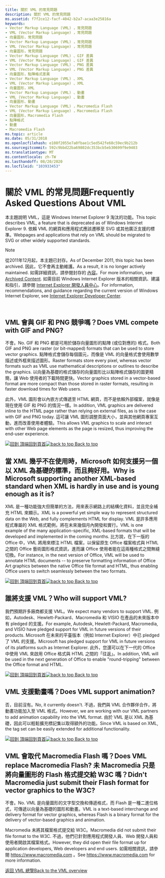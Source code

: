 ```yaml
---
title: 關於 VML 的常見問題
description: 關於 VML 的常見問題
ms.assetid: f7f2ce12-facf-4042-b2a7-acaa3e25816a
keywords:
- Vector Markup Language (VML) ，常見問題
- VML (Vector Markup Language) ，常見問題
- 向量圖形，常見問題
- Vector Markup Language (VML) ，常見問題
- VML (Vector Markup Language) ，常見問題
- 向量圖形，常見問題
- Vector Markup Language (VML) 、GIF 差異
- VML (Vector Markup Language) 、GIF 差異
- Vector Markup Language (VML) 、PNG 差異
- VML (Vector Markup Language) ，PNG 差異
- 向量圖形，點陣格式差異
- Vector Markup Language (VML) 、XML
- VML (Vector Markup Language) 、XML
- 向量圖形，XML
- Vector Markup Language (VML) 、動畫
- VML (Vector Markup Language) 、動畫
- 向量圖形、動畫
- Vector Markup Language (VML) ，Macromedia Flash
- VML (Vector Markup Language) ，Macromedia Flash
- 向量圖形，Macromedia Flash
- 點陣格式
- 動畫
- Macromedia Flash
ms.topic: article
ms.date: 05/31/2018
ms.openlocfilehash: e108f2055e7a0fbae1c5ed542fe68c59ec9b212b
ms.sourcegitcommit: 592c9bbd22ba69802dc353bcb5eb30699f9e9403
ms.translationtype: MT
ms.contentlocale: zh-TW
ms.lasthandoff: 08/20/2020
ms.locfileid: "103933453"
---
```

# <a name="frequently-asked-questions-about-vml"></a><span data-ttu-id="13dbc-126">關於 VML 的常見問題</span><span class="sxs-lookup"><span data-stu-id="13dbc-126">Frequently Asked Questions About VML</span></span>

<span data-ttu-id="13dbc-127">本主題說明 VML，這是 Windows Internet Explorer 9 淘汰的功能。</span><span class="sxs-lookup"><span data-stu-id="13dbc-127">This topic describes VML, a feature that is deprecated as of Windows Internet Explorer 9.</span></span> <span data-ttu-id="13dbc-128">依賴 VML 的網頁和應用程式應該遷移至 SVG 或其他廣泛支援的標準。</span><span class="sxs-lookup"><span data-stu-id="13dbc-128">Webpages and applications that rely on VML should be migrated to SVG or other widely supported standards.</span></span>

> [!Note]  
> <span data-ttu-id="13dbc-129">從2011年12月起，本主題已封存。</span><span class="sxs-lookup"><span data-stu-id="13dbc-129">As of December 2011, this topic has been archived.</span></span> <span data-ttu-id="13dbc-130">因此，它不會再主動維護。</span><span class="sxs-lookup"><span data-stu-id="13dbc-130">As a result, it is no longer actively maintained.</span></span> <span data-ttu-id="13dbc-131">如需詳細資訊，請參閱封存的 [內容](/previous-versions/windows/internet-explorer/ie-developer/)。</span><span class="sxs-lookup"><span data-stu-id="13dbc-131">For more information, see [Archived Content](/previous-versions/windows/internet-explorer/ie-developer/).</span></span> <span data-ttu-id="13dbc-132">如需目前 Windows Internet Explorer 版本的相關資訊、建議和指引，請參閱 [Internet Explorer 開發人員中心](https://msdn.microsoft.com/ie/)。</span><span class="sxs-lookup"><span data-stu-id="13dbc-132">For information, recommendations, and guidance regarding the current version of Windows Internet Explorer, see [Internet Explorer Developer Center](https://msdn.microsoft.com/ie/).</span></span>

 

## <a name="does-vml-compete-with-gif-and-png"></a><span data-ttu-id="13dbc-133">VML 會與 GIF 和 PNG 競爭嗎？</span><span class="sxs-lookup"><span data-stu-id="13dbc-133">Does VML compete with GIF and PNG?</span></span>

<span data-ttu-id="13dbc-134">不會。</span><span class="sxs-lookup"><span data-stu-id="13dbc-134">No.</span></span> <span data-ttu-id="13dbc-135">GIF 和 PNG 都是可用於儲存向量圖形的點陣 (或位對應的) 格式。</span><span class="sxs-lookup"><span data-stu-id="13dbc-135">Both GIF and PNG are raster (or bit-mapped) formats that can be used to store vector graphics.</span></span> <span data-ttu-id="13dbc-136">點陣格式會儲存每個圖元，而像是 VML 的向量格式會使用數學描述或外框來描述圖形。</span><span class="sxs-lookup"><span data-stu-id="13dbc-136">Raster formats store every pixel, whereas vector formats such as VML use mathematical descriptions or outlines to describe the graphics.</span></span> <span data-ttu-id="13dbc-137">以向量為基礎的格式儲存的向量圖形比以點陣格式儲存的圖更精簡，讓 Web 使用者的下載時間更快。</span><span class="sxs-lookup"><span data-stu-id="13dbc-137">Vector graphics stored in a vector-based format are more compact than those stored in raster formats, resulting in faster download times for Web users.</span></span>

<span data-ttu-id="13dbc-138">此外，VML 圖形會以內嵌方式傳遞至 HTML 網頁，而不是依賴外部檔案，就像是現在使用 GIF 和 PNG 的情況一樣。</span><span class="sxs-lookup"><span data-stu-id="13dbc-138">In addition, VML graphics are delivered inline to the HTML page rather than relying on external files, as is the case with GIF and PNG today.</span></span> <span data-ttu-id="13dbc-139">這可讓 VML 圖形調整頁面大小，並與其他網頁專案互動，進而改善使用者體驗。</span><span class="sxs-lookup"><span data-stu-id="13dbc-139">This allows VML graphics to scale and interact with other Web page elements as the page is resized, thus improving the end-user experience.</span></span>

<span data-ttu-id="13dbc-140">[![回到 ](images/top.gif) 頂端回到頁首](#top)</span><span class="sxs-lookup"><span data-stu-id="13dbc-140">[![back to top](images/top.gif) Back to top](#top)</span></span>

## <a name="why-is-microsoft-supporting-another-xml-based-standard-when-xml-is-hardly-in-use-and-is-young-enough-as-it-is"></a><span data-ttu-id="13dbc-141">當 XML 幾乎不在使用時，Microsoft 如何支援另一個以 XML 為基礎的標準，而且夠好用。</span><span class="sxs-lookup"><span data-stu-id="13dbc-141">Why is Microsoft supporting another XML-based standard when XML is hardly in use and is young enough as it is?</span></span>

<span data-ttu-id="13dbc-142">XML 是一種功能強大但簡單的方法，用來表示網路上的結構化資料，並且完全補充 HTML 來顯示。</span><span class="sxs-lookup"><span data-stu-id="13dbc-142">XML is a powerful yet simple way to represent structured data on the Web, and fully complements HTML for display.</span></span> <span data-ttu-id="13dbc-143">VML 是許多應用程式專屬的 XML 格式範例，將在未來幾個月內開發和實行。</span><span class="sxs-lookup"><span data-stu-id="13dbc-143">VML is one example of the many application-specific, XML-based formats that will be developed and implemented in the coming months.</span></span> <span data-ttu-id="13dbc-144">比方說，在下一版的 Office 中，VML 將用來標注 HTML 檔案，以保留原生 Office 檔案格式與 HTML 之間的 Office 藝術圖形格式資訊，進而讓 Office 使用者能在這兩種格式之間無縫切換。</span><span class="sxs-lookup"><span data-stu-id="13dbc-144">For instance, in the next version of Office, VML will be used to annotate HTML documents -- to preserve formatting information of Office Art graphics between the native Office file format and HTML, thus enabling Office users to switch seamlessly between the two formats.</span></span>

<span data-ttu-id="13dbc-145">[![回到 ](images/top.gif) 頂端回到頁首](#top)</span><span class="sxs-lookup"><span data-stu-id="13dbc-145">[![back to top](images/top.gif) Back to top](#top)</span></span>

## <a name="who-will-support-vml"></a><span data-ttu-id="13dbc-146">誰將支援 VML？</span><span class="sxs-lookup"><span data-stu-id="13dbc-146">Who will support VML?</span></span>

<span data-ttu-id="13dbc-147">我們預期許多廠商都支援 VML。</span><span class="sxs-lookup"><span data-stu-id="13dbc-147">We expect many vendors to support VML.</span></span> <span data-ttu-id="13dbc-148">例如，Autodesk、Hewlett-Packard、Macromedia 和 VISIO 在產品的未來版本中有 pledged 的支援。</span><span class="sxs-lookup"><span data-stu-id="13dbc-148">For example, Autodesk, Hewlett-Packard, Macromedia, and VISIO have pledged support for VML in future versions of their products.</span></span> <span data-ttu-id="13dbc-149">Microsoft 在未來的平臺版本（例如 Internet Explorer）中已 pledged 了 VML 的支援。</span><span class="sxs-lookup"><span data-stu-id="13dbc-149">Microsoft has pledged support for VML in future versions of its platforms such as Internet Explorer.</span></span> <span data-ttu-id="13dbc-150">此外，您還可以在下一代的 Office 中使用 VML 來啟用 Office 格式與 HTML 之間的「往返」。</span><span class="sxs-lookup"><span data-stu-id="13dbc-150">In addition, VML will be used in the next generation of Office to enable "round-tripping" between the Office format and HTML.</span></span>

<span data-ttu-id="13dbc-151">[![回到 ](images/top.gif) 頂端回到頁首](#top)</span><span class="sxs-lookup"><span data-stu-id="13dbc-151">[![back to top](images/top.gif) Back to top](#top)</span></span>

## <a name="does-vml-support-animation"></a><span data-ttu-id="13dbc-152">VML 支援動畫嗎？</span><span class="sxs-lookup"><span data-stu-id="13dbc-152">Does VML support animation?</span></span>

<span data-ttu-id="13dbc-153">否，目前沒有。</span><span class="sxs-lookup"><span data-stu-id="13dbc-153">No, it currently doesn't.</span></span> <span data-ttu-id="13dbc-154">不過，我們與 VML 合作夥伴合作，將動畫功能加入至 VML 格式。</span><span class="sxs-lookup"><span data-stu-id="13dbc-154">However, we are working with our VML partners to add animation capability into the VML format.</span></span> <span data-ttu-id="13dbc-155">由於 VML 是以 XML 為基礎，因此可以輕鬆擴充標記集以取得額外的功能。</span><span class="sxs-lookup"><span data-stu-id="13dbc-155">Since VML is based on XML, the tag set can be easily extended for additional functionality.</span></span>

<span data-ttu-id="13dbc-156">[![回到 ](images/top.gif) 頂端回到頁首](#top)</span><span class="sxs-lookup"><span data-stu-id="13dbc-156">[![back to top](images/top.gif) Back to top](#top)</span></span>

## <a name="does-vml-replace-macromedia-flash-didnt-macromedia-just-submit-their-flash-format-for-vector-graphics-to-the-w3c"></a><span data-ttu-id="13dbc-157">VML 會取代 Macromedia Flash 嗎？</span><span class="sxs-lookup"><span data-stu-id="13dbc-157">Does VML replace Macromedia Flash?</span></span> <span data-ttu-id="13dbc-158">未 Macromedia 只是將向量圖形的 Flash 格式提交給 W3C 嗎？</span><span class="sxs-lookup"><span data-stu-id="13dbc-158">Didn't Macromedia just submit their Flash format for vector graphics to the W3C?</span></span>

<span data-ttu-id="13dbc-159">不會。</span><span class="sxs-lookup"><span data-stu-id="13dbc-159">No.</span></span> <span data-ttu-id="13dbc-160">VML 是向量圖形的文字型交換和傳遞格式，而 Flash 是一種二進位格式，可傳遞以向量為基礎的圖形和動畫。</span><span class="sxs-lookup"><span data-stu-id="13dbc-160">VML is a text-based interchange and delivery format for vector graphics, whereas Flash is a binary format for the delivery of vector-based graphics and animation.</span></span>

<span data-ttu-id="13dbc-161">Macromedia 未將其檔案格式提交給 W3C。</span><span class="sxs-lookup"><span data-stu-id="13dbc-161">Macromedia did not submit their file format to the W3C.</span></span> <span data-ttu-id="13dbc-162">不過，他們已針對應用程式開發人員、Web 開發人員和使用者開啟其檔案格式。</span><span class="sxs-lookup"><span data-stu-id="13dbc-162">However, they did open their file format up for application developers, Web developers and end users.</span></span> <span data-ttu-id="13dbc-163">如需相關資訊，請參閱 <https://www.macromedia.com> 。</span><span class="sxs-lookup"><span data-stu-id="13dbc-163">See <https://www.macromedia.com> for more information.</span></span>

[<span data-ttu-id="13dbc-164">返回 VML 總覽</span><span class="sxs-lookup"><span data-stu-id="13dbc-164">Back to the VML overview</span></span>](web-workshop---specs---standards----how-to-use-vml-on-web-pages.md)

 

 